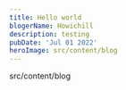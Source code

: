 ```yaml
---
title: Hello world
blogerName: Howichill
description: testing
pubDate: 'Jul 01 2022'
heroImage: src/content/blog
---
```

src/content/blog